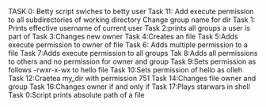 TASK 0: Betty script swiches to betty user
Task 11: Add execute permission to all subdirectories of working directory
Change group name for dir
Task 1: Prints effective username of current user
Task 2:prints all groups a user is part of
Task 3:Changes new owner
Task 4:Creates an file
Task 5:Adds execute permission to owner of file
Task 6: Adds multiple permission to a file
Task 7:Adds execute permission to all groups
Tak 8:Adds all permissions to others and no permission for owner and group
Task 9:Sets permission as follows -rwxr-x-wx to hello file
Task 10:Sets permission of hello as olleh
Task 12:Craetea my_dir with permission 751
Task 14:Changes file owner and group
Task 16:Changes owner if and only if
Task 17:Plays starwars in shell
Task 0:Script prints absolute path of a file
